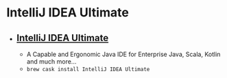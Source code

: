 # IntelliJ IDEA Ultimate
- [IntelliJ IDEA Ultimate](https://www.jetbrains.com/idea/)
  -  
  - A Capable and Ergonomic Java IDE for Enterprise Java, Scala, Kotlin and much more...
  - `brew cask install IntelliJ IDEA Ultimate`
